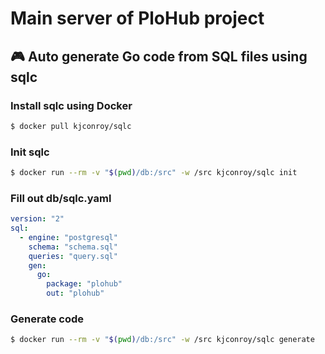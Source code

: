 # Main server of PloHub project

## 🎮 Auto generate Go code from SQL files using sqlc

### Install sqlc using Docker

```sh
$ docker pull kjconroy/sqlc
```

### Init sqlc

```sh
$ docker run --rm -v "$(pwd)/db:/src" -w /src kjconroy/sqlc init
```

### Fill out db/sqlc.yaml

```yaml
version: "2"
sql:
  - engine: "postgresql"
    schema: "schema.sql"
    queries: "query.sql"
    gen:
      go:
        package: "plohub"
        out: "plohub"
```

### Generate code

```sh
$ docker run --rm -v "$(pwd)/db:/src" -w /src kjconroy/sqlc generate
```
